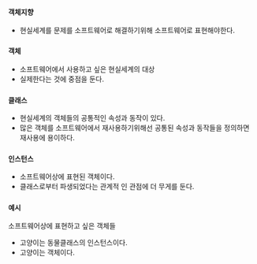 # 
### `객체지향`
- 현실세계를 문제를 소프트웨어로 해결하기위해  소프트웨어로 표현해야한다. 

### `객체 `
-	소프트웨어에서 사용하고 싶은 현실세계의 대상
- 실제한다는 것에 중점을 둔다.

### `클래스 `
-	현실세계의 객체들의 공통적인 속성과 동작이 있다.
-	많은 객체를 소프트웨어에서 재사용하기위해선 공통된 속성과 동작들을 정의하면 재사용에 용이하다.

### `인스턴스`
-	소프트웨어상에 표현된 객체이다.
- 클래스로부터 파생되었다는 관계적 인 관점에 더 무게를 둔다.



### `예시`
소프트웨어상에 표현하고 싶은 객체들 

- 고양이는 동물클래스의 인스턴스이다.
- 고양이는 객체이다.



 
